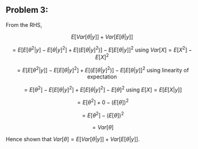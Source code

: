 ## Problem 3:

From the RHS, 

$$E[Var[\theta | y]] + Var [E[\theta | y]]$$

$$= E[E[\theta^2 | y]- E[\theta | y]^2] + E[(E[\theta | y]^2)] - E[E[\theta | y]]^2 \text{ using }Var[X] = E[X^2] - E[X]^2$$

$$= E[E[\theta^2 | y]] - E[E[\theta | y]^2] + E[(E[\theta | y]^2)] - E[E[\theta | y]]^2 \text{ using linearity of expectation}$$

$$= E[\theta^2] - E[E[\theta | y]^2] + E[E[\theta | y]^2] - E[\theta]^2\text{ using }E[X] = E[E[X | y]]$$

$$= E[\theta^2] + 0 - (E[\theta])^2$$

$$= E[\theta^2] - (E[\theta])^2$$

$$= Var[\theta] $$

Hence shown that $Var[\theta] = E[Var[\theta | y]] + Var [E[\theta | y]]$.